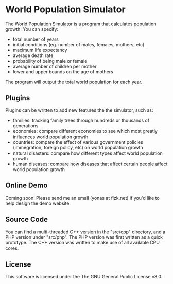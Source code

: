 World Population Simulator
==========================

The World Population Simulator is a program that calculates population growth. You can specify:

- total number of years
- initial conditions (eg. number of males, females, mothers, etc).
- maximum life expectancy
- average death rate
- probability of being male or female
- average number of children per mother
- lower and upper bounds on the age of mothers

The program will output the total world population for each year.


Plugins
--------------
Plugins can be written to add new features the the simulator, such as:

- families: tracking family trees through hundreds or thousands of generations
- economies: compare different economies to see which most greatly influences world population growth
- countries: compare the effect of various government policies (immegration, foreign policy, etc) on world population growth
- natural disasters: compare how different types affect world population growth
- human diseases: compare how diseases that affect certain people affect world population growth


Online Demo
----------------

Coming soon! Please send me an email (yonas at fizk.net) if you'd like to help design the demo website.



Source Code
--------------

You can find a multi-threaded C++ version in the "src/cpp" directory, and a PHP version under "src/php". The PHP version was first written as a quick prototype. The C++ version was written to make use of all available CPU cores.


License
--------------

This software is licensed under the The GNU General Public License v3.0. 
